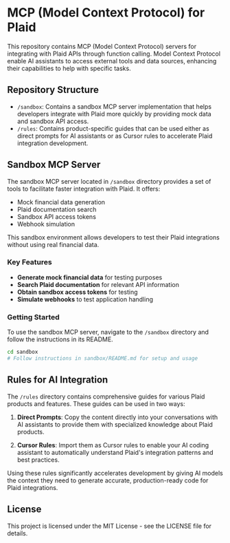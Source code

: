 # MCP (Model Context Protocol) for Plaid

This repository contains MCP (Model Context Protocol) servers for integrating with Plaid APIs through function calling. Model Context Protocol enable AI assistants to access external tools and data sources, enhancing their capabilities to help with specific tasks.

## Repository Structure

- `/sandbox`: Contains a sandbox MCP server implementation that helps developers integrate with Plaid more quickly by providing mock data and sandbox API access.
- `/rules`: Contains product-specific guides that can be used either as direct prompts for AI assistants or as Cursor rules to accelerate Plaid integration development.

## Sandbox MCP Server

The sandbox MCP server located in `/sandbox` directory provides a set of tools to facilitate faster integration with Plaid. It offers:

- Mock financial data generation
- Plaid documentation search
- Sandbox API access tokens
- Webhook simulation

This sandbox environment allows developers to test their Plaid integrations without using real financial data.

### Key Features

- **Generate mock financial data** for testing purposes
- **Search Plaid documentation** for relevant API information
- **Obtain sandbox access tokens** for testing
- **Simulate webhooks** to test application handling

### Getting Started

To use the sandbox MCP server, navigate to the `/sandbox` directory and follow the instructions in its README.

```bash
cd sandbox
# Follow instructions in sandbox/README.md for setup and usage
```

## Rules for AI Integration

The `/rules` directory contains comprehensive guides for various Plaid products and features. These guides can be used in two ways:

1. **Direct Prompts**: Copy the content directly into your conversations with AI assistants to provide them with specialized knowledge about Plaid products.

2. **Cursor Rules**: Import them as Cursor rules to enable your AI coding assistant to automatically understand Plaid's integration patterns and best practices.

Using these rules significantly accelerates development by giving AI models the context they need to generate accurate, production-ready code for Plaid integrations.

## License

This project is licensed under the MIT License - see the LICENSE file for details. 
